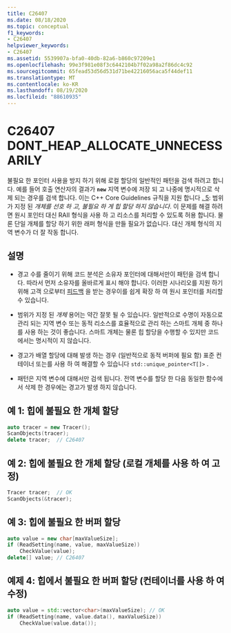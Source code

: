 ```yaml
---
title: C26407
ms.date: 08/18/2020
ms.topic: conceptual
f1_keywords:
- C26407
helpviewer_keywords:
- C26407
ms.assetid: 5539907a-bfa0-40db-82a6-b860c97209e1
ms.openlocfilehash: 99e3f981e08f3c6442104b7f02a98a2f86dc4c92
ms.sourcegitcommit: 65fead53d56d531d71be42216056aca5f44def11
ms.translationtype: MT
ms.contentlocale: ko-KR
ms.lasthandoff: 08/19/2020
ms.locfileid: "88610935"
---
```

# <a name="c26407-dont_heap_allocate_unnecessarily"></a>C26407 DONT_HEAP_ALLOCATE_UNNECESSARILY

불필요 한 포인터 사용을 방지 하기 위해 로컬 할당의 일반적인 패턴을 검색 하려고 합니다. 예를 들어 호출 연산자의 결과가 **`new`** 지역 변수에 저장 되 고 나중에 명시적으로 삭제 되는 경우를 검색 합니다. 이는 C++ Core Guidelines 규칙을 지원 합니다 [. 5](https://github.com/isocpp/CppCoreGuidelines/blob/master/CppCoreGuidelines.md#r5-prefer-scoped-objects-dont-heap-allocate-unnecessarily): 범위가 지정 된 *개체를 선호 하 고, 불필요 하 게 힙 할당 하지 않습니다*. 이 문제를 해결 하려면 원시 포인터 대신 RAII 형식을 사용 하 고 리소스를 처리할 수 있도록 허용 합니다. 물론 단일 개체를 할당 하기 위한 래퍼 형식을 만들 필요가 없습니다. 대신 개체 형식의 지역 변수가 더 잘 작동 합니다.

## <a name="remarks"></a>설명

- 경고 수를 줄이기 위해 코드 분석은 소유자 포인터에 대해서만이 패턴을 검색 합니다. 따라서 먼저 소유자를 올바르게 표시 해야 합니다. 이러한 시나리오를 지원 하기 위해 고객 으로부터 [피드백](https://developercommunity.visualstudio.com/spaces/62/index.html) 을 받는 경우이를 쉽게 확장 하 여 원시 포인터를 처리할 수 있습니다.

- 범위가 지정 된 *개체* 용어는 약간 잘못 될 수 있습니다. 일반적으로 수명이 자동으로 관리 되는 지역 변수 또는 동적 리소스를 효율적으로 관리 하는 스마트 개체 중 하나를 사용 하는 것이 좋습니다. 스마트 개체는 물론 힙 할당을 수행할 수 있지만 코드에서는 명시적이 지 않습니다.

- 경고가 배열 할당에 대해 발생 하는 경우 (일반적으로 동적 버퍼에 필요 함) 표준 컨테이너 또는를 사용 하 여 해결할 수 있습니다 `std::unique_pointer<T[]>` .

- 패턴은 지역 변수에 대해서만 검색 됩니다. 전역 변수를 할당 한 다음 동일한 함수에서 삭제 한 경우에는 경고가 발생 하지 않습니다.

## <a name="example-1-unnecessary-object-allocation-on-heap"></a>예 1: 힙에 불필요 한 개체 할당

```cpp
auto tracer = new Tracer();
ScanObjects(tracer);
delete tracer;  // C26407
```

## <a name="example-2-unnecessary-object-allocation-on-heap-fixed-with-local-object"></a>예 2: 힙에 불필요 한 개체 할당 (로컬 개체를 사용 하 여 고정)

```cpp
Tracer tracer;  // OK
ScanObjects(&tracer);
```

## <a name="example-3-unnecessary-buffer-allocation-on-heap"></a>예 3: 힙에 불필요 한 버퍼 할당

```cpp
auto value = new char[maxValueSize];
if (ReadSetting(name, value, maxValueSize))
    CheckValue(value);
delete[] value; // C26407
```

## <a name="example-4-unnecessary-buffer-allocation-on-the-heap-fixed-with-container"></a>예제 4: 힙에서 불필요 한 버퍼 할당 (컨테이너를 사용 하 여 수정)

```cpp
auto value = std::vector<char>(maxValueSize); // OK
if (ReadSetting(name, value.data(), maxValueSize))
    CheckValue(value.data());
```
